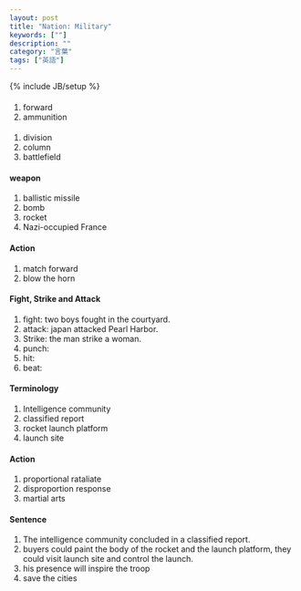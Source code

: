 ```yaml
---
layout: post
title: "Nation: Military"
keywords: [""]
description: ""
category: "言葉"
tags: ["英語"]
---
```

{% include JB/setup %}

####
1. forward
2. ammunition

####
1. division
2. column
3. battlefield

#### weapon
1. ballistic missile
2. bomb
3. rocket
4. Nazi-occupied France

#### Action
1. match forward
2. blow the horn


#### Fight, Strike and Attack
1. fight: two boys fought in the courtyard.
2. attack: japan attacked Pearl Harbor.
3. Strike: the man strike a woman.
4. punch:
5. hit:
6. beat:

#### Terminology
1. Intelligence community
2. classified report
3. rocket launch platform
4. launch site

#### Action
1. proportional rataliate
2. disproportion response
3. martial arts


#### Sentence
1. The intelligence community concluded in a classified report.
2. buyers could paint the body of the rocket and the launch platform, they could
   visit launch site and control the launch.
3. his presence will inspire the troop
4. save the cities




